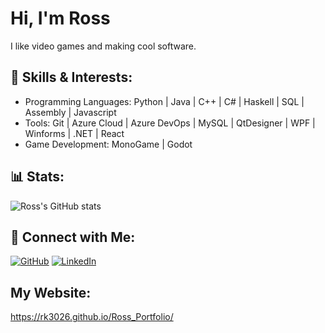 # Hi, I'm Ross
I like video games and making cool software.

## 🔬 Skills & Interests:
- Programming Languages: Python | Java | C++ | C# | Haskell | SQL | Assembly | Javascript
- Tools: Git | Azure Cloud | Azure DevOps | MySQL | QtDesigner | WPF | Winforms | .NET | React
- Game Development: MonoGame | Godot

## 📊 Stats:
![Ross's GitHub stats](https://github-readme-stats.vercel.app/api?username=rk3026&show_icons=true&theme=radical)

## 🔗 Connect with Me:
[![GitHub](https://img.shields.io/badge/GitHub-181717?logo=github&logoColor=white)](https://github.com/rk3026)
[![LinkedIn](https://img.shields.io/badge/LinkedIn-0077B5?logo=linkedin&logoColor=white)](https://www.linkedin.com/in/ross-kugler-b95638324/)

## My Website:
https://rk3026.github.io/Ross_Portfolio/
